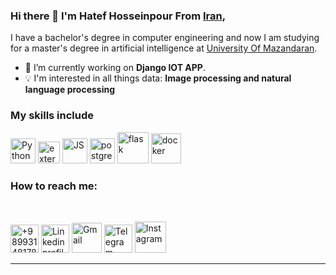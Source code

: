 ### Hi there 👋 I'm Hatef Hosseinpour From [Iran](https://en.wikipedia.org/wiki/Iran),

I have a bachelor's degree in computer engineering and now I am studying for a master's degree in artificial intelligence at [University Of Mazandaran](https://www.google.com/search?gs_ssp=eJzj4tTP1TdIS04qyzNg9JIozcssSy0qziypVMhPU8hNrErMS0ksSswDAO5hDUU&q=university%20of%20mazandaran&rlz=1C1GCEA_enIR1044IR1044&oq=university&aqs=chrome.1.69i57j46i39j0i67j46i67j46i512l5j0i271.5673j0j7&sourceid=chrome&ie=UTF-8).



- 🔭 I’m currently working on **Django IOT APP**.
- :bulb: I'm interested in all things data: **Image processing and natural language processing**
<!-- - 💬 Talk to me about Formula 1 :racing_car:, Memes, anything that interests you.
- 🌱 I’m currently pursuing Machine learning -->

### My skills include

<p align="left">
	<img title="Python" src="https://img.icons8.com/color/48/null/python--v1.png" width="40" height="40" />
	<img title="Django" width="35" height="35" src="https://img.icons8.com/external-tal-revivo-color-tal-revivo/24/external-django-a-high-level-python-web-framework-that-encourages-rapid-development-logo-color-tal-revivo.png" alt="external-django-a-high-level-python-web-framework-that-encourages-rapid-development-logo-color-tal-revivo"/>
	<img title="JS" src="https://img.icons8.com/color/48/null/javascript--v1.png" width="40" height="40" />
	<img title="Postgresql" width="40" height="40" src="https://img.icons8.com/color/48/postgreesql.png" alt="postgreesql"/>
	<img title="flask" width="50" height="50" src="https://img.icons8.com/ios-filled/50/flask.png" alt="flask"/>
	<img width="48" height="48" src="https://img.icons8.com/fluency/48/docker.png" alt="docker"/>
</p>

<!--

Here are some ideas to get you started:

- 🔭 I’m currently working on ...
- 🌱 I’m currently learning ...
- 👯 I’m looking to collaborate on ...
- 🤔 I’m looking for help with ...
- 💬 Ask me about ...
- 📫 How to reach me: ...
- 😄 Pronouns: ...
- ⚡ Fun fact: ...
-->
    
   ### How to reach me:
   
<br>

<p align="left">
	<a href="tel:+989931481782"><img alt="+989931481782" src="https://img.icons8.com/ios-filled/50/000000/apple-phone.png" width=45 height=45 title="+989931481782" /></a> 
    <a href="https://www.linkedin.com/in/hatef-hosseinpour-434993226/"><img alt="Linkedin profile" src="https://img.icons8.com/fluency/48/null/linkedin.png" width=45 height=45 title="Linkedin" /></a> 
    <a href="mailto:hatefhp1@gmail.com"><img alt="Gmail" src="https://img.icons8.com/color/48/null/gmail-new.png" width=48 height=48 title="Email"/></a>
<a href="https://telegram.me/Hatef_Hosseinpour"><img alt="Telegram" src="https://img.icons8.com/fluency/48/null/telegram-app.png" width=45 height=45 title="Telegram"/></a>
<a href="https://www.instagram.com/hatef_hosseinpour/"><img alt="Instagram" src="https://img.icons8.com/cute-clipart/64/null/instagram-new.png" width=50 height=50 title="Instagram"/></a>
</p>
<hr \>
<!-- <p align="center">
   <i>A problem can be solved in a 100 different ways and There's always an easier way to solve a problem.</i>
   <br>
   <i>You miss 100% of the shots you don't take.</i>
</p>        -->
 
